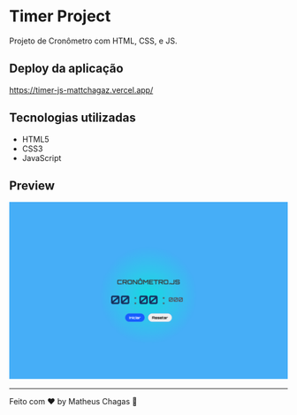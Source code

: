 # Timer Project

Projeto de Cronômetro com HTML, CSS, e JS.

## Deploy da aplicação

https://timer-js-mattchagaz.vercel.app/

## Tecnologias utilizadas

- HTML5
- CSS3
- JavaScript

## Preview

<img src=".github/timer-js-preview.png">

---

Feito com ♥ by Matheus Chagas :wave:
